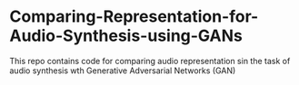 # Comparing-Representation-for-Audio-Synthesis-using-GANs
This repo contains code for comparing audio representation sin the task of audio synthesis wth Generative Adversarial Networks (GAN)
